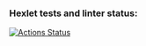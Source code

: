 ### Hexlet tests and linter status:
[![Actions Status](https://github.com/trossbodlera/rails-project-lvl1/workflows/hexlet-check/badge.svg)](https://github.com/trossbodlera/rails-project-lvl1/actions)